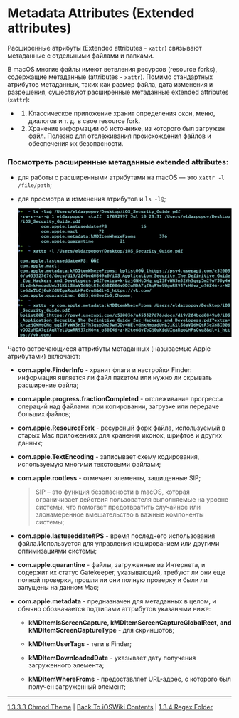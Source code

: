 # Metadata Attributes (Extended attributes)

Расширенные атрибуты (Extended attributes - `xattr`) связывают метаданные с отдельными файлами и папками. 

В macOS многие файлы имеют ветвления ресурсов (resource forks), содержащие метаданные (attributes - `xattr`). Помимо стандартных атрибутов метаданных, таких как размер файла, дата изменения и разрешения, существуют расширенные метаданные extended attributes (`xattr`):
* 1) Классическое приложение хранит определения окон, меню, диалогов и т. д. в свое resource fork.
* 2) Хранение информации об источнике, из которого был загружен файл. Полезно для отслеживания происхождения файлов и обеспечения их безопасности.


### Посмотреть расширенные метаданные extended attributes: 

* для работы с расширенными атрибутами на macOS — это `xattr -l /file/path`; 
* для просмотра и изменения атрибутов и `ls -l@`;

    ![Extended Attributes](https://github.com/eldaroid/pictures/blob/master/iOSWiki/Common/ExtendedAttributes.png?raw=true)

Часто встречающиеся аттрибуты метаданных (называемые Apple атрибутами) включают:

* **com.apple.FinderInfo** - хранит флаги и настройки Finder: информация является ли файл пакетом или нужно ли скрывать расширение файла;

* **com.apple.progress.fractionCompleted** - отслеживание прогресса операций над файлами: при копировании, загрузке или передаче больших файлов;

* **com.apple.ResourceFork** - ресурсный форк файла, используемый в старых Mac приложениях для хранения иконок, шрифтов и других данных;

* **com.apple.TextEncoding** - записывает схему кодирования, используемую многими текстовыми файлами;

* **com.apple.rootless** - отмечает элементы, защищенные SIP;

    > SIP – это функция безопасности в macOS, которая ограничивает действия пользователя выполняемые на уровне системы, что помогает предотвратить случайное или злонамеренное вмешательство в важные компоненты системы;

* **com.apple.lastuseddate#PS** - время последнего использования файла.Используется для управления кэшированием или другими оптимизациями системы;

* **com.apple.quarantine** - файлы, загруженные из Интернета, и содержит их статус Gatekeeper, указывающий, требуют ли они еще полной проверки, прошли ли они полную проверку и были ли запущены на данном Mac;

* **com.apple.metadata** - предназначен для метаданных в целом, и обычно обозначается подтипами аттрибутов указаными ниже:

    * **kMDItemIsScreenCapture, kMDItemScreenCaptureGlobalRect, and kMDItemScreenCaptureType** - для скриншотов;

    * **kMDItemUserTags** - теги в Finder;

    * **kMDItemDownloadedDate** - указывает дату получения загруженного элемента;

    * **kMDItemWhereFroms** - предоставляет URL-адрес, с которого был получен загруженный элемент;


---

[1.3.3.3 Chmod Theme](./1.3.3.3%20Chmod.md) | [Back To iOSWiki Contents](https://github.com/eldaroid/iOSWiki) |  [1.3.4 Regex Folder](../1.3.4%20Regex/)

